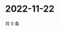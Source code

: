 # 2022-11-22

共 0 条

<!-- BEGIN WEIBO -->
<!-- 最后更新时间 Tue Nov 22 2022 01:16:48 GMT+0800 (China Standard Time) -->

<!-- END WEIBO -->

